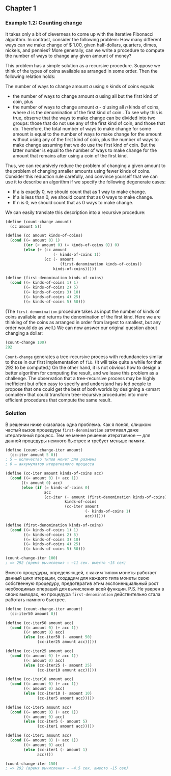 ## Chapter 1

### Example 1.2: Counting change

It takes only a bit of cleverness to come up with the iterative Fibonacci algorithm. In contrast, consider the following problem: How many different ways can we make change of $ 1.00, given half-dollars, quarters, dimes, nickels, and pennies? More generally, can we write a procedure to compute the number of ways to change any given amount of money?

This problem has a simple solution as a recursive procedure. Suppose we think of the types of coins available as arranged in some order. Then the following relation holds:

The number of ways to change amount _a_ using _n_ kinds of coins equals

  * the number of ways to change amount _a_ using all but the first kind of coin, plus
  * the number of ways to change amount _a - d_ using all _n_ kinds of coins, where _d_ is the denomination of the first kind of coin
.
To see why this is true, observe that the ways to make change can be divided into two groups: those that do not use any of the first kind of coin, and those that do. Therefore, the total number of ways to make change for some amount is equal to the number of ways to make change for the amount without using any of the first kind of coin, plus the number of ways to make change assuming that we do use the first kind of coin. But the latter number is equal to the number of ways to make change for the amount that remains after using a coin of the first kind.

Thus, we can recursively reduce the problem of changing a given amount to the problem of changing smaller amounts using fewer kinds of coins. Consider this reduction rule carefully, and convince yourself that we can use it to describe an algorithm if we specify the following degenerate cases:

  * If a is exactly 0, we should count that as 1 way to make change.
  * If a is less than 0, we should count that as 0 ways to make change.
  * If n is 0, we should count that as 0 ways to make change.

We can easily translate this description into a recursive procedure:

```scheme
(define (count-change amount)
  (cc amount 5))

(define (cc amount kinds-of-coins)
  (cond ((= amount 0) 1)
        ((or (< amount 0) (= kinds-of-coins 0)) 0)
        (else (+ (cc amount
                     (- kinds-of-coins 1))
                 (cc (- amount
                        (first-denomination kinds-of-coins))
                     kinds-of-coins)))))

(define (first-denomination kinds-of-coins)
  (cond ((= kinds-of-coins 1) 1)
        ((= kinds-of-coins 2) 5)
        ((= kinds-of-coins 3) 10)
        ((= kinds-of-coins 4) 25)
        ((= kinds-of-coins 5) 50)))
```

(The `first-denomination` procedure takes as input the number of kinds of coins available and returns the denomination of the first kind. Here we are thinking of the coins as arranged in order from largest to smallest, but any order would do as well.) We can now answer our original question about changing a dollar:

```scheme
(count-change 100)
292
```

`Count-change` generates a tree-recursive process with redundancies similar to those in our first implementation of `fib`. (It will take quite a while for that 292 to be computed.) On the other hand, it is not obvious how to design a better algorithm for computing the result, and we leave this problem as a challenge. The observation that a tree-recursive process may be highly inefficient but often easy to specify and understand has led people to propose that one could get the best of both worlds by designing a «smart compiler» that could transform tree-recursive procedures into more efficient procedures that compute the same result.

### Solution

В решении ниже оказалась одна проблема. Как я понял, слишком частый вызов процедуры `first-denomination` затягивал даже итеративный процесс. Тем не менее решение итеративное — для данной процедуры немного быстрее и требует меньше памяти.

```scheme
(define (count-change-iter amount)
  (cc-iter amount 5 0))
; 5 — количество типов монет для размена
; 0 — аккумулятор итеративного процесса

(define (cc-iter amount kinds-of-coins acc)
  (cond ((= amount 0) (+ acc 1))
       ((< amount 0) acc)
       (else (if (= kinds-of-coins 0)
                 acc
                 (cc-iter (- amount (first-denomination kinds-of-coins))
                          kinds-of-coins
                          (cc-iter amount
                                   (- kinds-of-coins 1)
                                   acc))))))

(define (first-denomination kinds-of-coins)
  (cond ((= kinds-of-coins 1) 1)
        ((= kinds-of-coins 2) 5)
        ((= kinds-of-coins 3) 10)
        ((= kinds-of-coins 4) 25)
        ((= kinds-of-coins 5) 50)))

(count-change-iter 100)
; => 292 (время вычисления — ~11 сек. вместо ~15 сек)
```

Вместо процедуры, определяющей, с каким типом монеты работает данный цикл итерации, создадим для каждого типа монеты свою собственную процедуру, предотвратив этим экспоненциальный рост необходимых операций для вычисления всей функции.
P.S. Не уверен в своих выводах, но процедура `first-denomination` действительно стала работать намного быстрее.

```scheme
(define (count-change-iter amount)
  (cc-iter50 amount 0))

(define (cc-iter50 amount acc)
  (cond ((= amount 0) (+ acc 1))
        ((< amount 0) acc)
        (else (cc-iter50 (- amount 50)
              (cc-iter25 amount acc)))))

(define (cc-iter25 amount acc)
  (cond ((= amount 0) (+ acc 1))
        ((< amount 0) acc)
        (else (cc-iter25 (- amount 25)
              (cc-iter10 amount acc)))))

(define (cc-iter10 amount acc)
  (cond ((= amount 0) (+ acc 1))
        ((< amount 0) acc)
        (else (cc-iter10 (- amount 10)
              (cc-iter5 amount acc)))))

(define (cc-iter5 amount acc)
  (cond ((= amount 0) (+ acc 1))
        ((< amount 0) acc)
        (else (cc-iter5 (- amount 5)
              (cc-iter1 amount acc)))))

(define (cc-iter1 amount acc)
  (cond ((= amount 0) (+ acc 1))
        ((< amount 0) acc)
        (else (cc-iter1 (- amount 1)
              acc))))

(count-change-iter 150)
; => 292 (время вычисления — ~4.5 сек. вместо ~15 сек)
```

